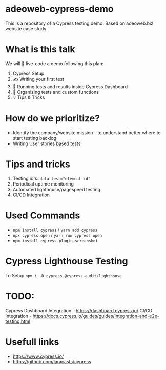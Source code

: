 # adeoweb-cypress-demo
This is a repository of a Cypress testing demo. Based on adeoweb.biz website case study.


# What is this talk

We will 👀 live-code a demo following this plan:

1. Cypress Setup
2. ✍️ Writing your first test 
3. 🏃 Running tests and results inside Cypress Dashboard
4. 📗 Organizing tests and custom functions
5. 💡 Tips & Tricks

# How do we prioritize?

* Identify the company/website mission - to understand better where to start testing backlog
* Writing User stories based tests


# Tips and tricks

1. Testing id's: `data-test="element-id"`
2. Periodical uptime monitoring
3. Automated lighthouse/pagespeed testing
4. CI/CD Integration


# Used Commands
* `npm install cypress` / `yarn add cypress`
* `npx cypress open` / `yarn run cypress open`
* `npm install cypress-plugin-screenshot`

# Cypress Lighthouse Testing
To Setup  `npm i -D cypress @cypress-audit/lighthouse`

# TODO:
Cypress Dashboard Integration - https://dashboard.cypress.io/
CI/CD Integration - https://docs.cypress.io/guides/guides/integration-and-e2e-testing.html


# Usefull links

* https://www.cypress.io/
* https://github.com/laracasts/cypress

